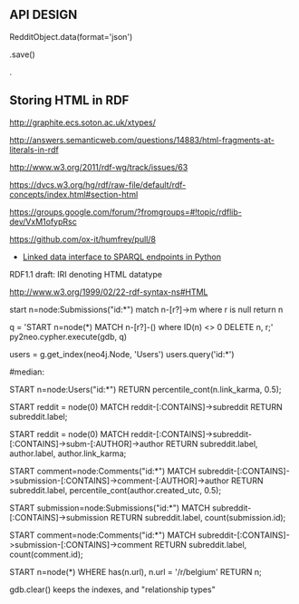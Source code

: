 API DESIGN
----------

RedditObject.data(format='json')

.save()

.



Storing HTML in RDF
-------------------

http://graphite.ecs.soton.ac.uk/xtypes/

http://answers.semanticweb.com/questions/14883/html-fragments-at-literals-in-rdf

http://www.w3.org/2011/rdf-wg/track/issues/63

https://dvcs.w3.org/hg/rdf/raw-file/default/rdf-concepts/index.html#section-html

https://groups.google.com/forum/?fromgroups=#!topic/rdflib-dev/VxM1ofypRsc

https://github.com/ox-it/humfrey/pull/8

* [Linked data interface to SPARQL endpoints in Python](https://github.com/ox-it/humfrey)

RDF1.1 draft: IRI denoting HTML datatype

http://www.w3.org/1999/02/22-rdf-syntax-ns#HTML


start n=node:Submissions("id:*")
match n-[r?]->m
where r is null
return n

q = 'START n=node(*) MATCH n-[r?]-() where ID(n) <> 0 DELETE n, r;'
py2neo.cypher.execute(gdb, q)

users = g.get_index(neo4j.Node, 'Users')
users.query('id:*')

#median:

START n=node:Users("id:*") RETURN percentile_cont(n.link_karma, 0.5);

START reddit = node(0) MATCH reddit-[:CONTAINS]->subreddit RETURN subreddit.label;

START reddit = node(0) MATCH reddit-[:CONTAINS]->subreddit-[:CONTAINS]->subm-[:AUTHOR]->author RETURN subreddit.label, author.label, author.link_karma;

START comment=node:Comments("id:*") MATCH subreddit-[:CONTAINS]->submission-[:CONTAINS]->comment-[:AUTHOR]->author RETURN subreddit.label, percentile_cont(author.created_utc, 0.5);


START submission=node:Submissions("id:*") MATCH subreddit-[:CONTAINS]->submission RETURN subreddit.label, count(submission.id);

START comment=node:Comments("id:*") MATCH subreddit-[:CONTAINS]->submission-[:CONTAINS]->comment RETURN subreddit.label, count(comment.id);

START n=node(*) WHERE has(n.url), n.url = '/r/belgium' RETURN n;

gdb.clear() keeps the indexes, and "relationship types"


